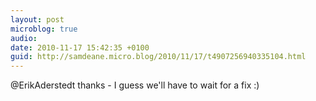 ```yaml
---
layout: post
microblog: true
audio: 
date: 2010-11-17 15:42:35 +0100
guid: http://samdeane.micro.blog/2010/11/17/t4907256940335104.html
---
```

@ErikAderstedt thanks - I guess we'll have to wait for a fix :)
